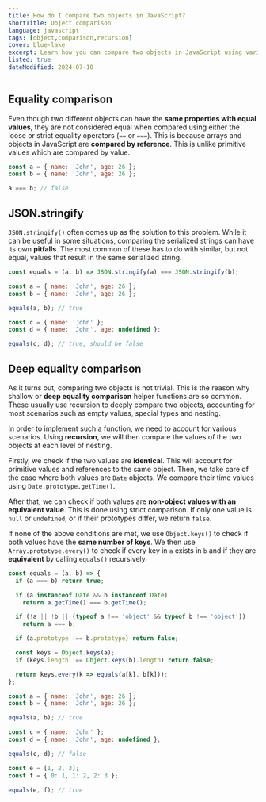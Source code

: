```yaml
---
title: How do I compare two objects in JavaScript?
shortTitle: Object comparison
language: javascript
tags: [object,comparison,recursion]
cover: blue-lake
excerpt: Learn how you can compare two objects in JavaScript using various different techniques.
listed: true
dateModified: 2024-07-10
---
```


## Equality comparison

Even though two different objects can have the **same properties with equal values**, they are not considered equal when compared using either the loose or strict equality operators (`==` or `===`). This is because arrays and objects in JavaScript are **compared by reference**. This is unlike primitive values which are compared by value.

```js
const a = { name: 'John', age: 26 };
const b = { name: 'John', age: 26 };

a === b; // false
```

## JSON.stringify

`JSON.stringify()` often comes up as the solution to this problem. While it can be useful in some situations, comparing the serialized strings can have its own **pitfalls**. The most common of these has to do with similar, but not equal, values that result in the same serialized string.

```js
const equals = (a, b) => JSON.stringify(a) === JSON.stringify(b);

const a = { name: 'John', age: 26 };
const b = { name: 'John', age: 26 };

equals(a, b); // true

const c = { name: 'John' };
const d = { name: 'John', age: undefined };

equals(c, d); // true, should be false
```

## Deep equality comparison

As it turns out, comparing two objects is not trivial. This is the reason why shallow or **deep equality comparison** helper functions are so common. These usually use recursion to deeply compare two objects, accounting for most scenarios such as empty values, special types and nesting.

In order to implement such a function, we need to account for various scenarios. Using **recursion**, we will then compare the values of the two objects at each level of nesting.

Firstly, we check if the two values are **identical**. This will account for primitive values and references to the same object. Then, we take care of the case where both values are `Date` objects. We compare their time values using `Date.prototype.getTime()`.

After that, we can check if both values are **non-object values with an equivalent value**. This is done using strict comparison. If only one value is `null` or `undefined`, or if their prototypes differ, we return `false`.

If none of the above conditions are met, we use `Object.keys()` to check if both values have the **same number of keys**. We then use `Array.prototype.every()` to check if every key in `a` exists in `b` and if they are **equivalent** by calling `equals()` recursively.

```js
const equals = (a, b) => {
  if (a === b) return true;

  if (a instanceof Date && b instanceof Date)
    return a.getTime() === b.getTime();

  if (!a || !b || (typeof a !== 'object' && typeof b !== 'object'))
    return a === b;

  if (a.prototype !== b.prototype) return false;

  const keys = Object.keys(a);
  if (keys.length !== Object.keys(b).length) return false;

  return keys.every(k => equals(a[k], b[k]));
};

const a = { name: 'John', age: 26 };
const b = { name: 'John', age: 26 };

equals(a, b); // true

const c = { name: 'John' };
const d = { name: 'John', age: undefined };

equals(c, d); // false

const e = [1, 2, 3];
const f = { 0: 1, 1: 2, 2: 3 };

equals(e, f); // true
```
